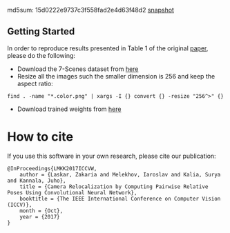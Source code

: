 md5sum: 15d0222e9737c3f558fad2e4d63f48d2
[snapshot](https://drive.google.com/uc?export=download&id=1T13xwXTLzxEHN_RF0i_0cvsetxX8H5vs)

## Getting Started
In order to reproduce results presented in Table 1 of the original [paper](http://openaccess.thecvf.com/content_ICCV_2017_workshops/papers/w17/Laskar_Camera_Relocalization_by_ICCV_2017_paper.pdf), please do the following:
* Download the 7-Scenes dataset from [here](https://www.microsoft.com/en-us/research/project/rgb-d-dataset-7-scenes/)
* Resize all the images such the smaller dimension is 256 and keep the aspect ratio:
 
```find . -name "*.color.png" | xargs -I {} convert {} -resize "256^>" {}```

* Download trained weights from [here](https://drive.google.com/uc?export=download&id=1T13xwXTLzxEHN_RF0i_0cvsetxX8H5vs)

# How to cite
If you use this software in your own research, please cite our publication:

```
@InProceedings{LMKK2017ICCVW,
    author = {Laskar, Zakaria and Melekhov, Iaroslav and Kalia, Surya and Kannala, Juho},
    title = {Camera Relocalization by Computing Pairwise Relative Poses Using Convolutional Neural Network},
    booktitle = {The IEEE International Conference on Computer Vision (ICCV)},
    month = {Oct},
    year = {2017}
}
```
